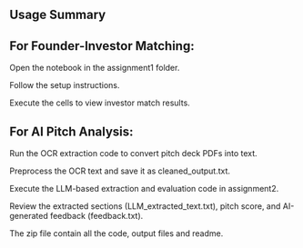 ## Usage Summary

## For Founder-Investor Matching:

Open the notebook in the assignment1 folder.

Follow the setup instructions.

Execute the cells to view investor match results.

## For AI Pitch Analysis:

Run the OCR extraction code to convert pitch deck PDFs into text.

Preprocess the OCR text and save it as cleaned_output.txt.

Execute the LLM-based extraction and evaluation code in assignment2.

Review the extracted sections (LLM_extracted_text.txt), pitch score, and AI-generated feedback (feedback.txt).


The zip file contain all the code, output files and readme. 
